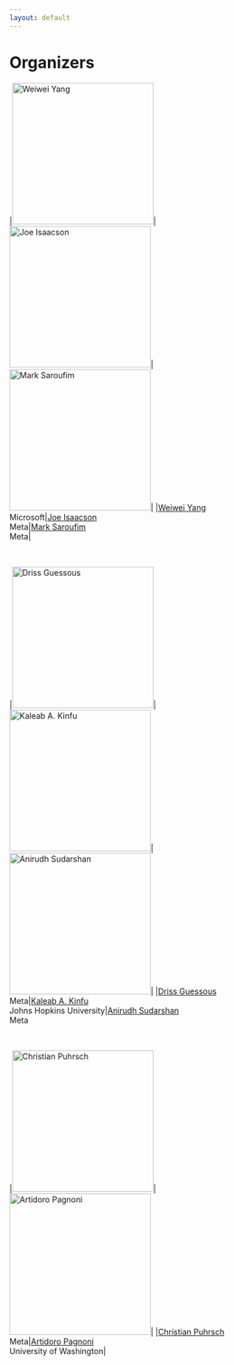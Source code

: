 ```yaml
---
layout: default
---
```


# Organizers

|<img src="https://www.microsoft.com/en-us/research/uploads/prod/2023/04/profile_pix_sq.jpg" alt="Weiwei Yang" width="250"/>|<img src="https://cdn.platohq.com/assets/users/avatars/06cbdafa-0898-45c3-a325-cc810f83567f.png?tr=w-400,h-400" alt="Joe Isaacson" width="250"/>|<img src="https://valleyml.ai/wp-content/uploads/2021/04/Marc-Saroufim.jpg" alt="Mark Saroufim" width="250"/>|
|[Weiwei Yang](https://www.microsoft.com/en-us/research/people/weiwya/)<br />Microsoft|[Joe Isaacson](https://www.linkedin.com/in/joe-isaacson-9593202a)<br />Meta|[Mark Saroufim](https://www.marksaroufim.com/)<br />Meta|

<br />

|<img src="https://avatars.githubusercontent.com/u/32754868?v=4" alt="Driss Guessous" width="250"/>|<img src="http://kaleabalemayehu.com/src/img/a.jpeg" alt="Kaleab A. Kinfu" width="250"/>|<img src="https://media.licdn.com/dms/image/C5603AQHQzm2JQMcgvg/profile-displayphoto-shrink_800_800/0/1547417340764?e=2147483647&v=beta&t=48iLE9oigz6ltk9OOsIOeqFH7dx8C6m9-cCkhACkF9o" alt="Anirudh Sudarshan" width="250"/>|
|[Driss Guessous](https://github.com/drisspg)<br />Meta|[Kaleab A. Kinfu](http://kinfu.me/)<br />Johns Hopkins University|[Anirudh Sudarshan](https://www.linkedin.com/in/animan123/)<br />Meta

<br />

|<img src="https://scholar.googleusercontent.com/citations?view_op=medium_photo&user=YfompPIAAAAJ&citpid=2" alt="Christian Puhrsch" width="250"/>|<img src="https://artidoro.github.io/images/Artidoro_Pagnoni.jpg" alt="Artidoro Pagnoni" width="250"/>|
|[Christian Puhrsch](https://research.facebook.com/people/puhrsch-christian/)<br />Meta|[Artidoro Pagnoni](https://artidoro.github.io/)<br />University of Washington|

<br />